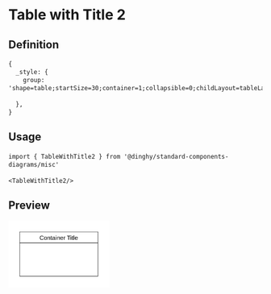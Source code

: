 # Table with Title 2

## Definition

```
{
  _style: {
    group: 'shape=table;startSize=30;container=1;collapsible=0;childLayout=tableLayout;fixedRows=1;rowLines=0;fontStyle=0;strokeColor=default;fontSize=16;',
    
  },
}
```

## Usage

```
import { TableWithTitle2 } from '@dinghy/standard-components-diagrams/misc'

<TableWithTitle2/>
```

## Preview

<img src="./table-with-title-2.png" width="200"/>
